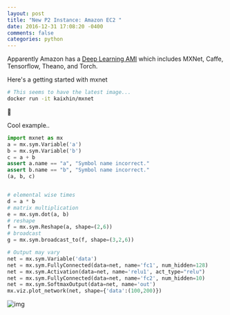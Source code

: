 ```yaml
---
layout: post
title: "New P2 Instance: Amazon EC2 "
date: 2016-12-31 17:08:20 -0400
comments: false
categories: python
---
```


Apparently Amazon has a [Deep Learning AMI](https://aws.amazon.com/marketplace/pp/B01M0AXXQB) which
includes MXNet, Caffe, Tensorflow, Theano, and Torch.

Here's a getting started with mxnet

```bash
# This seems to have the latest image...
docker run -it kaixhin/mxnet
```



Cool example..

```python
import mxnet as mx
a = mx.sym.Variable('a')
b = mx.sym.Variable('b')
c = a + b
assert a.name == "a", "Symbol name incorrect."
assert b.name == "b", "Symbol name incorrect."
(a, b, c)


# elemental wise times
d = a * b
# matrix multiplication
e = mx.sym.dot(a, b)
# reshape
f = mx.sym.Reshape(a, shape=(2,6))
# broadcast
g = mx.sym.broadcast_to(f, shape=(3,2,6))

# Output may vary
net = mx.sym.Variable('data')
net = mx.sym.FullyConnected(data=net, name='fc1', num_hidden=128)
net = mx.sym.Activation(data=net, name='relu1', act_type="relu")
net = mx.sym.FullyConnected(data=net, name='fc2', num_hidden=10)
net = mx.sym.SoftmaxOutput(data=net, name='out')
mx.viz.plot_network(net, shape={'data':(100,200)})


```

![img](https://storage.googleapis.com/montco-stats/imagesUploaded/Screenshot2016-12-3118.23.01.png)

<!--  Enter text below, if you want -->
